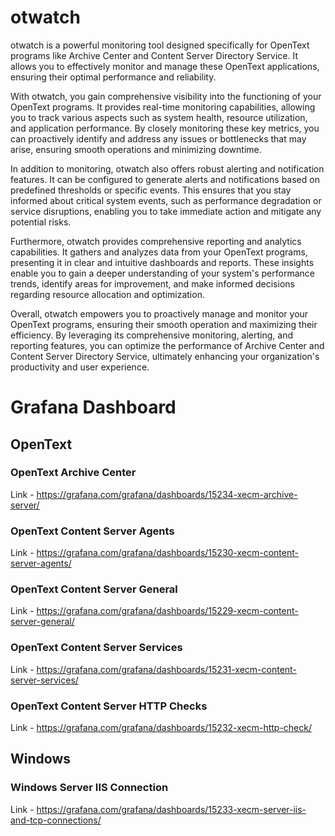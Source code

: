 # otwatch
otwatch is a powerful monitoring tool designed specifically for OpenText programs like Archive Center and Content Server Directory Service. It allows you to effectively monitor and manage these OpenText applications, ensuring their optimal performance and reliability.

With otwatch, you gain comprehensive visibility into the functioning of your OpenText programs. It provides real-time monitoring capabilities, allowing you to track various aspects such as system health, resource utilization, and application performance. By closely monitoring these key metrics, you can proactively identify and address any issues or bottlenecks that may arise, ensuring smooth operations and minimizing downtime.

In addition to monitoring, otwatch also offers robust alerting and notification features. It can be configured to generate alerts and notifications based on predefined thresholds or specific events. This ensures that you stay informed about critical system events, such as performance degradation or service disruptions, enabling you to take immediate action and mitigate any potential risks.

Furthermore, otwatch provides comprehensive reporting and analytics capabilities. It gathers and analyzes data from your OpenText programs, presenting it in clear and intuitive dashboards and reports. These insights enable you to gain a deeper understanding of your system's performance trends, identify areas for improvement, and make informed decisions regarding resource allocation and optimization.

Overall, otwatch empowers you to proactively manage and monitor your OpenText programs, ensuring their smooth operation and maximizing their efficiency. By leveraging its comprehensive monitoring, alerting, and reporting features, you can optimize the performance of Archive Center and Content Server Directory Service, ultimately enhancing your organization's productivity and user experience.

# Grafana Dashboard
## OpenText
### OpenText Archive Center
Link - https://grafana.com/grafana/dashboards/15234-xecm-archive-server/

### OpenText Content Server Agents
Link - https://grafana.com/grafana/dashboards/15230-xecm-content-server-agents/

### OpenText Content Server General
Link - https://grafana.com/grafana/dashboards/15229-xecm-content-server-general/

### OpenText Content Server Services
Link - https://grafana.com/grafana/dashboards/15231-xecm-content-server-services/

### OpenText Content Server HTTP Checks
Link - https://grafana.com/grafana/dashboards/15232-xecm-http-check/

## Windows
### Windows Server IIS Connection
Link - https://grafana.com/grafana/dashboards/15233-xecm-server-iis-and-tcp-connections/



